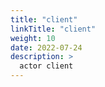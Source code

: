 ```yaml
---
title: "client"
linkTitle: "client"
weight: 10
date: 2022-07-24
description: >
  actor client
---
```




